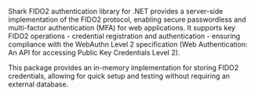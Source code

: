 Shark FIDO2 authentication library for .NET provides a server-side implementation of the FIDO2 protocol, enabling secure passwordless and multi-factor authentication (MFA) for web applications. It supports key FIDO2 operations - credential registration and authentication - ensuring compliance with the WebAuthn Level 2 specification (Web Authentication: An API for accessing Public Key Credentials Level 2).

This package provides an in-memory implementation for storing FIDO2 credentials, allowing for quick setup and testing without requiring an external database.